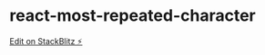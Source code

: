 # react-most-repeated-character

[Edit on StackBlitz ⚡️](https://stackblitz.com/edit/react-most-repeated-character)